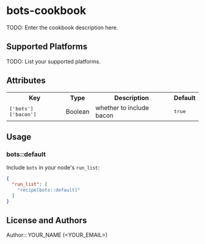 # bots-cookbook

TODO: Enter the cookbook description here.

## Supported Platforms

TODO: List your supported platforms.

## Attributes

<table>
  <tr>
    <th>Key</th>
    <th>Type</th>
    <th>Description</th>
    <th>Default</th>
  </tr>
  <tr>
    <td><tt>['bots']['bacon']</tt></td>
    <td>Boolean</td>
    <td>whether to include bacon</td>
    <td><tt>true</tt></td>
  </tr>
</table>

## Usage

### bots::default

Include `bots` in your node's `run_list`:

```json
{
  "run_list": [
    "recipe[bots::default]"
  ]
}
```

## License and Authors

Author:: YOUR_NAME (<YOUR_EMAIL>)
